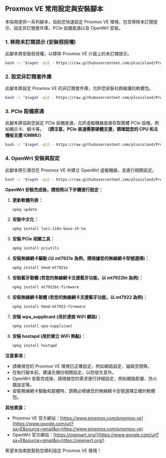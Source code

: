 ## Proxmox VE 常用設定與安裝腳本

本指南提供一系列腳本，協助您快速設定 Proxmox VE 環境，包含移除未訂閱提示、設定非訂閱套件庫、PCIe 設備直通以及 OpenWrt 安裝。

### 1\. 移除未訂閱提示 (安裝假授權)

此腳本將安裝假授權，以移除 Proxmox VE 介面上的未訂閱提示。

```bash
bash -c "$(wget -qLO - https://raw.githubusercontent.com/plusisland/Proxmox_Virtual_Environment_Scripts/refs/heads/main/install_fake_subscription.sh)"
```

### 2\. 設定非訂閱套件庫

此腳本將設定 Proxmox VE 的非訂閱套件庫，允許您安裝社群維護的軟體包。

```bash
bash -c "$(wget -qLO - https://raw.githubusercontent.com/plusisland/Proxmox_Virtual_Environment_Scripts/refs/heads/main/set_no_subscription_repositories.sh)"
```

### 3\. PCIe 設備直通

此腳本將協助您設定 PCIe 設備直通，允許虛擬機器直接存取實體 PCIe 設備，例如顯示卡、網卡等。  **（請注意，PCIe 直通需要硬體支援，請確認您的 CPU 和主機板支援 IOMMU）**

```bash
bash -c "$(wget -qLO - https://raw.githubusercontent.com/plusisland/Proxmox_Virtual_Environment_Scripts/refs/heads/main/set_pcie_passthrough.sh)"
```

### 4\. OpenWrt 安裝與設定

此腳本將引導您在 Proxmox VE 中建立 OpenWrt 虛擬機器，並進行相關設定。

```bash
bash -c "$(wget -qLO - https://raw.githubusercontent.com/plusisland/Proxmox_Virtual_Environment_Scripts/refs/heads/main/pcie_wifi_card_via_openwrt.sh)"
```

**OpenWrt 安裝完成後，請按照以下步驟進行設定：**

1.  **更新軟體列表：**

    ```bash
    opkg update
    ```

2.  **安裝中文化：**

    ```bash
    opkg install luci-i18n-base-zh-tw
    ```

3.  **安裝 PCIe 相關工具：**

    ```bash
    opkg install pciutils
    ```

4.  **安裝無線網卡驅動 (以 mt7921e 為例，請根據您的無線網卡型號選擇)：**

    ```bash
    opkg install kmod-mt7921e
    ```

5.  **安裝藍牙韌體 (若您的無線網卡支援藍牙功能，以 mt7922bt 為例)：**

    ```bash
    opkg install mt7922bt-firmware
    ```

6.  **安裝無線網卡韌體 (若您的無線網卡支援藍牙功能，以 mt7922 為例)：**

    ```bash
    opkg install kmod-mt7922-firmware
    ```

7.  **安裝 wpa\_supplicant (用於連接 WiFi 網路)：**

    ```bash
    opkg install wpa-supplicant
    ```

8.  **安裝 hostapd (用於建立 WiFi 熱點)：**

    ```bash
    opkg install hostapd
    ```

**注意事項：**

  * 請確保您的 Proxmox VE 環境已正確設定，例如網路設定、磁碟空間等。
  * 在執行腳本前，建議先備份相關設定，以防發生意外。
  * OpenWrt 安裝完成後，請根據您的需求進行詳細設定，例如網路配置、防火牆設定等。
  * 安裝無線網卡驅動和韌體時，請務必根據您的無線網卡型號選擇正確的軟體包。

**其他資源：**

  * Proxmox VE 官方網站：[https://www.proxmox.com/proxmox-ve](https://www.google.com/url?sa=E&source=gmail&q=https://www.proxmox.com/proxmox-ve)
  * OpenWrt 官方網站：[https://openwrt.org/](https://www.google.com/url?sa=E&source=gmail&q=https://openwrt.org/)

希望本指南能幫助您順利設定 Proxmox VE 環境！
